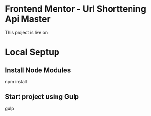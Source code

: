 # Frontend Mentor - Url Shorttening Api Master

This project is live on 

# Local Septup 

## Install Node Modules 

npm install 

## Start project using Gulp

gulp

